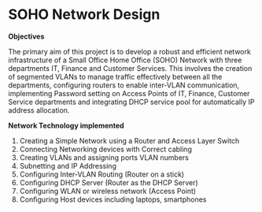 # SOHO Network Design

**Objectives**

The primary aim of this project is to develop a robust and efficient network infrastructure of a Small Office Home Office (SOHO) Network with three departments IT, Finance and Customer Services. This involves the creation of segmented VLANs to manage traffic effectively between all the departments, configuring routers to enable inter-VLAN communication, implementing Password setting on Access Points of IT, Finance, Customer Service departments and integrating DHCP service pool for automatically IP address allocation. 

**Network Technology implemented**

1. Creating a Simple Network using a Router and Access Layer Switch
2. Connecting Networking devices with Correct cabling
3. Creating VLANs and assigning ports VLAN numbers
4. Subnetting and IP Addressing
5. Configuring Inter-VLAN  Routing (Router on a stick)
6. Configuring DHCP Server (Router as the DHCP Server)
7. Configuring WLAN or wireless network (Access Point)
8. Configuring Host devices including laptops, smartphones


